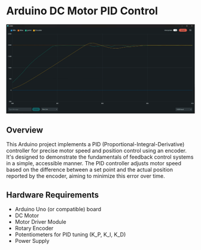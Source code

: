 # Arduino DC Motor PID Control

![plotter_example_01](images/plotter_example_01.png)

## Overview
This Arduino project implements a PID (Proportional-Integral-Derivative) controller for precise motor speed and position control using an encoder. It's designed to demonstrate the fundamentals of feedback control systems in a simple, accessible manner. The PID controller adjusts motor speed based on the difference between a set point and the actual position reported by the encoder, aiming to minimize this error over time.

## Hardware Requirements
- Arduino Uno (or compatible) board
- DC Motor
- Motor Driver Module
- Rotary Encoder
- Potentiometers for PID tuning (K_P, K_I, K_D)
- Power Supply
